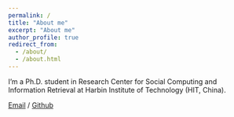 ```yaml
---
permalink: /
title: "About me"
excerpt: "About me"
author_profile: true
redirect_from:
  - /about/
  - /about.html
---
```

I’m a Ph.D. student in Research Center for Social Computing and Information Retrieval at Harbin Institute of Technology (HIT, China).

[Email](mailto:zkzhou@ir.hit.edu.cn) / [Github](https://github.com/zkzhou126)
